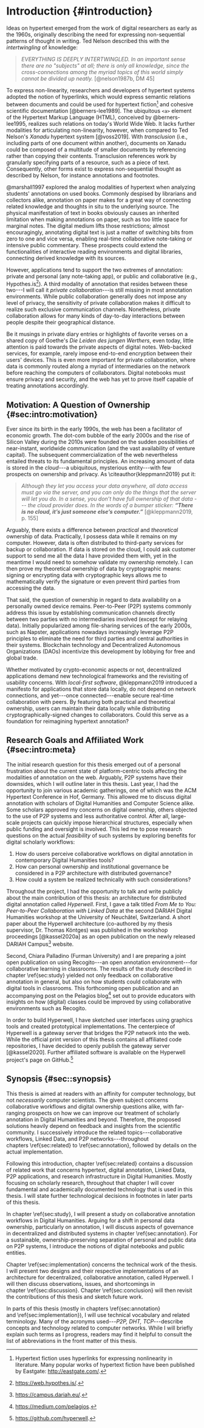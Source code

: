 # Introduction {#introduction}

Ideas on hypertext emerged from the work of digital researchers as early as the 1960s, originally describing the need for expressing non-sequential patterns of thought in writing. Ted Nelson described this with the _intertwingling_ of knowledge:

> _EVERYTHING IS DEEPLY INTERTWINGLED. In an important sense there are no "subjects" at all; there is only all knowledge, since the cross-connections among the myriad topics of this world simply cannot be divided up neatly._ [@nelson1987b, DM 45]

To express non-linearity, researchers and developers of hypertext systems adopted the notion of hyperlinks, which would express semantic relations between documents and could be used for hypertext fiction[^hypertext-fiction] and cohesive scientific documentation [@berners-lee1989]. The ubiquitous `<a>` element of the Hypertext Markup Language (HTML), conceived by @berners-lee1995, realizes such relations on today's World Wide Web. It lacks further modalities for articulating non-linearity, however, when compared to Ted Nelson's _Xanadu_ hypertext system [@voss2019]. With _transclusion_ (i.e., including parts of one document within another), documents on Xanadu could be composed of a multitude of smaller documents by referencing rather than copying their contents. Transclusion references work by granularly specifying parts of a resource, such as a piece of text. Consequently, other forms exist to express non-sequential thought as described by Nelson, for instance annotations and footnotes.

@marshall1997 explored the analog modalities of hypertext when analyzing students' annotations on used books. Commonly despised by librarians and collectors alike, annotation on paper makes for a great way of connecting related knowledge and thoughts in situ to the underlying source. The physical manifestation of text in books obviously causes an inherited limitation when making annotations on paper, such as too little space for marginal notes. The digital medium lifts those restrictions; almost encouragingly, annotating digital text is just a matter of switching bits from zero to one and vice versa, enabling real-time collaborative note-taking or intensive public commentary. These prospects could extend the functionalities of interactive reading environments and digital libraries, connecting derived knowledge with its sources.

However, applications tend to support the two extremes of annotation: private and personal (any note-taking app), or public and collaborative (e.g., Hypothes.is[^hypothesis]). A third modality of annotation that resides between these two---I will call it _private collaboration_---is still missing in most annotation environments. While public collaboration generally does not impose any level of privacy, the sensitivity of private collaboration makes it difficult to realize such exclusive communication channels. Nonetheless, private collaboration allows for many kinds of day-to-day interactions between people despite their geographical distance.

Be it musings in private diary entries or highlights of favorite verses on a shared copy of Goethe's _Die Leiden des jungen Werthers_, even today, little attention is paid towards the private aspects of digital notes. Web-backed services, for example, rarely impose end-to-end encryption between their users' devices. This is even more important for private collaboration, where data is commonly routed along a myriad of intermediaries on the network before reaching the computers of collaborators. Digital notebooks must ensure privacy and security, and the web has yet to prove itself capable of treating annotations accordingly.

[^hypertext-fiction]: Hypertext fiction uses hyperlinks for expressing nonlinearity in literature. Many popular works of hypertext fiction have been published by Eastgate: <http://eastgate.com/>.
[^hypothesis]: <https://web.hypothes.is/>.

## Motivation: A Question of Ownership {#sec:intro:motivation}

Ever since its birth in the early 1990s, the web has been a facilitator of economic growth. The dot-com bubble of the early 2000s and the rise of Silicon Valley during the 2010s were founded on the sudden possibilities of near-instant, worldwide communication (and the vast availability of venture capital). The subsequent commercialization of the web nevertheless entailed threats to its fundamental principles. An increasing amount of data is stored in the _cloud_---a ubiquitous, mysterious entity---with few prospects on ownership and privacy. As \citeauthor{kleppmann2019} put it:

> _Although they let you access your data anywhere, all data access must go via the server, and you can only do the things that the server will let you do. In a sense, you don’t have full ownership of that data --- the cloud provider does. In the words of a bumper sticker: **“There is no cloud, it’s just someone else’s computer.”**_ [@kleppmann2019, p. 155]

Arguably, there exists a difference between _practical_ and _theoretical_ ownership of data. Practically, I possess data while it remains on my computer. However, data is often distributed to third-party services for backup or collaboration. If data is stored on the cloud, I could ask customer support to send me all the data I have provided them with, yet in the meantime I would need to somehow validate my ownership remotely. I can then prove my theoretical ownership of data by cryptographic means: signing or encrypting data with cryptographic keys allows me to mathematically verify the signature or even prevent third parties from accessing the data.

That said, the question of ownership in regard to data availability on a personally owned device remains. Peer-to-Peer (P2P) systems commonly address this issue by establishing communication channels directly between two parties with no intermediaries involved (except for relaying data). Initially popularized among file-sharing services of the early 2000s, such as Napster, applications nowadays increasingly leverage P2P principles to eliminate the need for third parties and central authorities in their systems. Blockchain technology and Decentralized Autonomous Organizations (DAOs) incentivize this development by lobbying for free and global trade.

Whether motivated by crypto-economic aspects or not, decentralized applications demand new technological frameworks and the revisiting of usability concerns. With _local-first software_, @kleppmann2019 introduced a manifesto for applications that store data locally, do not depend on network connections, and yet---once connected---enable secure real-time collaboration with peers. By featuring both practical and theoretical ownership, users can maintain their data locally while distributing cryptographically-signed changes to collaborators. Could this serve as a foundation for reimagining hypertext annotation?

## Research Goals and Affiliated Work {#sec:intro:meta}

The initial research question for this thesis emerged out of a personal frustration about the current state of platform-centric tools affecting the modalities of annotation on the web. Arguably, P2P systems have their downsides, which I will outline later in this thesis. Last year, I had the opportunity to join various academic gatherings, one of which was the ACM Hypertext Conference in Hof, Germany. This allowed me to discuss digital annotation with scholars of Digital Humanities and Computer Science alike. Some scholars approved my concerns on digital ownership, others objected to the use of P2P systems and less authoritative control. After all, large-scale projects can quickly impose hierarchical structures, especially when public funding and oversight is involved. This led me to pose research questions on the actual _feasibility_ of such systems by exploring benefits for digital scholarly workflows:

1. How do users perceive collaborative workflows on digital annotation in contemporary Digital Humanities tools?
2. How can personal ownership and institutional governance be considered in a P2P architecture with distributed governance?
3. How could a system be realized technically with such considerations?

Throughout the project, I had the opportunity to talk and write publicly about the main contribution of this thesis: an architecture for distributed digital annotation called _Hyperwell_. First, I gave a talk titled _From Me to You: Peer-to-Peer Collaboration with Linked Data_ at the second DARIAH Digital Humanities workshop at the University of Neuchâtel, Switzerland. A short paper about the Hyperwell architecture (co-authored by my thesis supervisor, Dr. Thomas Köntges) was published in the workshop proceedings [@kassel2020a] as an open publication on the newly released DARIAH Campus[^dariah-campus] website. 

Second, Chiara Palladino (Furman University) and I are preparing a joint open publication on using Recogito---an open annotation environment---for collaborative learning in classrooms. The results of the study described in chapter \ref{sec:study} yielded not only feedback on collaborative annotation in general, but also on how students could collaborate with digital tools in classrooms. This forthcoming open publication and an accompanying post on the Pelagios blog[^pelagios-blog] set out to provide educators with insights on how (digital) classes could be improved by using collaborative environments such as Recogito.

In order to build Hyperwell, I have sketched user interfaces using graphics tools and created prototypical implementations. The centerpiece of Hyperwell is a gateway server that bridges the P2P network into the web. While the official print version of this thesis contains all affiliated code repositories, I have decided to openly publish the gateway server [@kassel2020]. Further affiliated software is available on the Hyperwell project's page on GitHub.[^hyperwell-project]

[^dariah-campus]: <https://campus.dariah.eu/>.
[^pelagios-blog]: <https://medium.com/pelagios>.
[^hyperwell-project]: <https://github.com/hyperwell>.

## Synopsis {#sec::synopsis}

This thesis is aimed at readers with an affinity for computer technology, but not _necessarily_ computer scientists. The given subject concerns collaborative workflows and digital ownership questions alike, with far-ranging prospects on how we can improve our treatment of scholarly annotation in Digital Humanities and beyond. Therefore, the proposed solutions heavily depend on feedback and insights from the scientific community. I successively introduce the related topics---collaborative workflows, Linked Data, and P2P networks---throughout chapters \ref{sec:related} to \ref{sec:annotation}, followed by details on the actual implementation.

Following this introduction, chapter \ref{sec:related} contains a discussion of related work that concerns hypertext, digital annotation, Linked Data, P2P applications, and research infrastructure in Digital Humanities. Mostly focusing on scholarly research, throughout that chapter I will cover fundamental and academically documented technology that is used in this thesis. I will state further technological decisions in footnotes in later parts of this thesis.

In chapter \ref{sec:study}, I will present a study on collaborative annotation workflows in Digital Humanities. Arguing for a shift in personal data ownership, particularly on annotation, I will discuss aspects of governance in decentralized and distributed systems in chapter \ref{sec:annotation}. For a sustainable, ownership-preserving separation of personal and public data on P2P systems, I introduce the notions of digital notebooks and public entities.

Chapter \ref{sec:implementation} concerns the technical work of the thesis. I will present two designs and their respective implementations of an architecture for decentralized, collaborative annotation, called Hyperwell. I will then discuss observations, issues, and shortcomings in chapter \ref{sec:discussion}. Chapter \ref{sec:conclusion} will then revisit the contributions of this thesis and sketch future work.

In parts of this thesis (mostly in chapters \ref{sec:annotation} and \ref{sec:implementation}), I will use technical vocabulary and related terminology. Many of the acronyms used---_P2P, DHT, TCP_---describe concepts and technology related to computer networks. While I will briefly explain such terms as  I progress, readers may find it helpful to consult the list of abbreviations in the front matter of this thesis.
